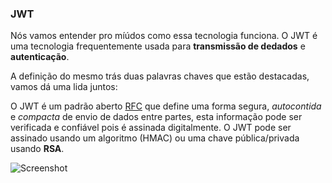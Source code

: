 ### JWT

Nós vamos entender pro míúdos como essa tecnologia funciona. O JWT é uma tecnologia frequentemente usada para **transmissão de dedados** e **autenticação**.

A definição do mesmo trás duas palavras chaves que estão destacadas, vamos dá uma lida juntos:

O JWT é um padrão aberto [RFC](https://tools.ietf.org/html/rfc7519) que define uma forma segura, *autocontida* e *compacta* de envio de dados entre partes, esta informação pode ser verificada e confiável pois é assinada digitalmente. O JWT pode ser assinado usando um algoritmo (HMAC) ou uma chave pública/privada usando **RSA**.

![Screenshot](https://github.com/Webschool-io/be-mean-instagram/edit/master/Apostila/module-nodejs/pt-br/images/what.png)

